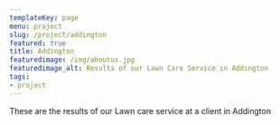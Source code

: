 ```yaml
---
templateKey: page
menu: project
slug: /project/addington
featured: true
title: Addington
featuredimage: /img/aboutus.jpg
featuredimage_alt: Results of our Lawn Care Service in Addington
tags:
- project
---
```

These are the results of our Lawn care service at a client in Addington


